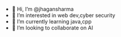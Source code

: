 - 👋 Hi, I’m @jhagansharma
- 👀 I’m interested in web dev,cyber security
- 🌱 I’m currently learning java,cpp
- 💞️ I’m looking to collaborate on AI



<!---
jhagansharma/jhagansharma is a ✨ special ✨ repository because its `README.md` (this file) appears on your GitHub profile.
You can click the Preview link to take a look at your changes.
--->
